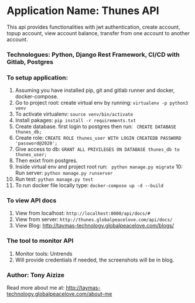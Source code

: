 # Application Name: Thunes API
This api provides functionalities with jwt authentication, create account, topup account, view account balance, transfer from one account to another account.

### Technologues: Python, Django Rest Framework, CI/CD with Gitlab, Postgres

### To setup application:
1. Assuming you have installed pip, git and gitlab runner and docker, docker-compose.
2. Go to project root: create virtual env by running: ```virtualenv -p python3 venv```
3. To activate virtualenv: ```source venv/bin/activate```
4. Install pakages: ```pip install -r requirements.txt```
5. Create database. first login to postgres then run: ``` CREATE DATABASE thunes_db;```
6. Create role: ```CREATE ROLE thunes_user WITH LOGIN CREATEDB PASSWORD 'password@2020';```
7. Give access to db: ```GRANT ALL PRIVILEGES ON DATABASE thunes_db to thunes_user;```
8. Then exixt from postgres. 
9. Inside virtual env and project root run: ``` python manage.py migrate```
10: Run server: ```python manage.py runserver```
11. Run test: ```python manage.py test```
12. To run docker file locally type: ```docker-compose up -d --build```

### To view API docs
1. View from localhost: ```http://localhost:8000/api/docs/#```
2. View from server: ```http://thunes.globalpeacelove.com/api/docs/```
3. View Blog: http://taymas-technology.globalpeacelove.com/blogs/

### The tool to monitor API
1. Monitor tools: Untrends
2. Will provide credentials if needed, the screenshots will be in blog.


### Author: Tony Aizize
Read more about me at: http://taymas-technology.globalpeacelove.com/about-me
